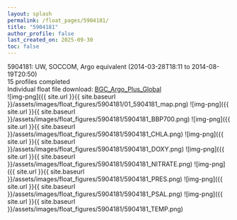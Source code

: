 ```yaml
---
layout: splash
permalink: /float_pages/5904181/
title: "5904181"
author_profile: false
last_created_on: 2025-09-30
toc: false
---
```

 
5904181: UW, SOCCOM, Argo equivalent (2014-03-28T18:11 to 2014-08-19T20:50)\
15 profiles completed\
Individual float file download: [BGC_Argo_Plus_Global](https://ftp.soest.hawaii.edu/bgc_argo_plus/Individual_Floats/outliers_removed/5904181_Sprof_processed.nc)\
![img-png]({{ site.url }}{{ site.baseurl }}/assets/images/float_figures/5904181/01_5904181_map.png)
![img-png]({{ site.url }}{{ site.baseurl }}/assets/images/float_figures/5904181/5904181_BBP700.png)
![img-png]({{ site.url }}{{ site.baseurl }}/assets/images/float_figures/5904181/5904181_CHLA.png)
![img-png]({{ site.url }}{{ site.baseurl }}/assets/images/float_figures/5904181/5904181_DOXY.png)
![img-png]({{ site.url }}{{ site.baseurl }}/assets/images/float_figures/5904181/5904181_NITRATE.png)
![img-png]({{ site.url }}{{ site.baseurl }}/assets/images/float_figures/5904181/5904181_PRES.png)
![img-png]({{ site.url }}{{ site.baseurl }}/assets/images/float_figures/5904181/5904181_PSAL.png)
![img-png]({{ site.url }}{{ site.baseurl }}/assets/images/float_figures/5904181/5904181_TEMP.png)
